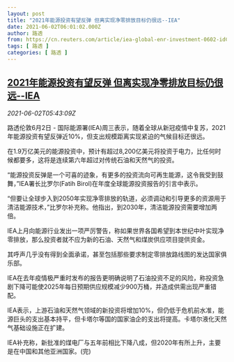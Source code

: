 ```yaml
---
layout: post
title: "2021年能源投资有望反弹 但离实现净零排放目标仍很远--IEA"
date: 2021-06-02T06:01:02.000Z
author: 路透
from: https://cn.reuters.com/article/iea-global-enr-investment-0602-idCNKCS2DE0DY
tags: [ 路透 ]
categories: [ 路透 ]
---
```

<!--1622613662000-->
[2021年能源投资有望反弹 但离实现净零排放目标仍很远--IEA](https://cn.reuters.com/article/iea-global-enr-investment-0602-idCNKCS2DE0DY)
------

<div>
<div><i>2021-06-02T05:43:09Z</i></div><p>路透伦敦6月2日 - 国际能源署(IEA)周三表示，随着全球从新冠疫情中复苏，2021年能源投资有望反弹近10%，但支出规模距离实现紧迫的气候目标还很远。</p><p>在1.9万亿美元的能源投资中，预计有超过8,200亿美元将投资于电力，比任何时候都要多，这将是连续第六年超过对传统石油和天然气的投资。</p><p>“能源投资反弹是一个可喜的迹象，有更多的投资流向可再生能源，这令我受到鼓舞，”IEA署长比罗尔(Fatih Birol)在年度全球能源投资报告的引言中表示。</p><p>“但要让全球步入到2050年实现净零排放的轨道，必须调动和引导更多的资源用于清洁能源技术，”比罗尔补充称。他指出，到2030年，清洁能源投资需要增加两倍。</p><p>IEA上月向能源行业发出一项严厉警告，称如果世界各国希望到本世纪中叶实现净零排放，那么投资者就不应为新的石油、天然气和煤炭供应项目提供资金。</p><p>其呼声几乎没有得到全面承诺，甚至包括那些要求制定零排放路线图的发达国家俱乐部。</p><p>IEA在去年疫情极严重时发布的报告更明确说明了石油投资不足的风险，称投资急剧下降可能使2025年每日预期供应规模减少900万桶，并造成供需出现严重错配。</p><p>IEA表示，上游石油和天然气领域的新投资将增加10%，但仍低于危机前水准，能源巨头的支出基本持平，但卡塔尔等国的国家油企的支出将提高。卡塔尔液化天然气基础设施正在扩建。</p><p>IEA补充称，新批准的煤电厂与五年前相比下降八成，但2020年有所上升，主要是在中国和其他亚洲国家。(完)</p>
</div>
